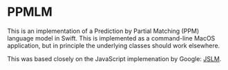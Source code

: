 # PPMLM

This is an implementation of a Prediction by Partial Matching (PPM) language model in Swift. This is implemented as a command-line MacOS application, but in principle the underlying classes should work elsewhere.

This was based closely on the JavaScript implemenation by Google: [JSLM](https://github.com/google-research/google-research/tree/master/jslm).

